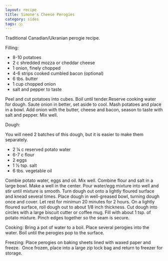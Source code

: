 ```yaml
---
layout: recipe
title: Simone's Cheese Perogies
category: sides
tags: Ⓥ 
---
```

Traditional Canadian/Ukranian perogie recipe.

Filling:

- 8-10 potatoes
- 2 c shredded mozza or cheddar cheese
- 1 onion, finely chopped
- 4-6 strips cooked cumbled bacon (optional)
- 6 tbs. butter
- 1 cup chopped onion
- salt and pepper to taste

Peel and cut potatoes into cubes. Boil until tender.Reserve cooking water for dough. 
Saute onion in better, set aside to cool. 
Mash potatoes and place in a bowl. 
Add onion with the butter, cheese and bacon, season to taste with salt and pepper. Mix well. 

Dough:

You will need 2 batches of this dough, but it is easier to make them separately.

- 2 ¼ c reserved potato water
- 6-7 c flour
- 2 eggs
- 1 ½ tsp. salt
- 6 tbs. vegetable oil

Combie potato water, eggs and oil. Mix well. Combine flour and salt in a large bowl. Make a well in the center. Pour water/egg mixture into well and stir until mixture is smooth.
Turn dough out onto a lightly floured surface and knead several times. 
Place dough in well-greased bowl, turning dough once and cover. Let rest for minimun 20 minutes for 2 hours.
On a lightly floured surface, roll dough out to about 1/8 inch thickness.
Cut dough into circles with a large biscuit cutter or coffee mug. 
Fill with about 1 tsp. of potato mixture. Pinch edges together so the seam is secure. 

Cooking:
Bring a pot of water to a boil. Place several perogies into the water. Boil until the perogies pop to the surface.

Freezing:
Place perogies on baking sheets lined with waxed paper and freeze.  Once frozen, place into a large zip lock bag and return to freezer for storage.
